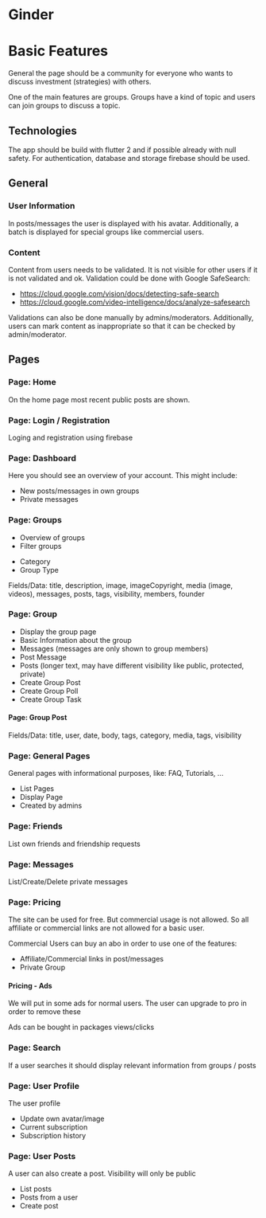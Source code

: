 # Ginder

# Basic Features

General the page should be a community for everyone who wants to discuss investment (strategies) with others.

One of the main features are groups. Groups have a kind of topic and users can join groups to discuss a topic.

## Technologies

The app should be build with flutter 2 and if possible already with null safety.
For authentication, database and storage firebase should be used.

## General

### User Information

In posts/messages the user is displayed with his avatar.
Additionally, a batch is displayed for special groups like commercial users.

### Content

Content from users needs to be validated. It is not visible for other users if it is not validated and ok.
Validation could be done with Google SafeSearch:

- https://cloud.google.com/vision/docs/detecting-safe-search
- https://cloud.google.com/video-intelligence/docs/analyze-safesearch

Validations can also be done manually by admins/moderators.
Additionally, users can mark content as inappropriate so that it can be checked by admin/moderator.

## Pages

### Page: Home

On the home page most recent public posts are shown.

### Page: Login / Registration

Loging and registration using firebase

### Page: Dashboard

Here you should see an overview of your account. This might include:

- New posts/messages in own groups
- Private messages

### Page: Groups

- Overview of groups
- Filter groups
+ Category
+ Group Type

Fields/Data: title, description, image, imageCopyright, media (image, videos), messages,
posts, tags, visibility, members, founder

### Page: Group

- Display the group page
- Basic Information about the group
- Messages (messages are only shown to group members)
- Post Message
- Posts (longer text, may have different visibility like public, protected, private)
- Create Group Post
- Create Group Poll
- Create Group Task

#### Page: Group Post

Fields/Data: title, user, date, body, tags, category, media, tags, visibility

### Page: General Pages

General pages with informational purposes, like: FAQ, Tutorials, ...

- List Pages
- Display Page
- Created by admins

### Page: Friends

List own friends and friendship requests

### Page: Messages

List/Create/Delete private messages

### Page: Pricing

The site can be used for free. But commercial usage is not allowed. So all affiliate or commercial links
are not allowed for a basic user.

Commercial Users can buy an abo in order to use one of the features:

- Affiliate/Commercial links in post/messages
- Private Group

#### Pricing - Ads

We will put in some ads for normal users. The user can upgrade to pro in order to remove these

Ads can be bought in packages views/clicks

### Page: Search

If a user searches it should display relevant information from groups / posts

### Page: User Profile

The user profile

- Update own avatar/image
- Current subscription
- Subscription history


### Page: User Posts

A user can also create a post. Visibility will only be public

- List posts
- Posts from a user
- Create post
